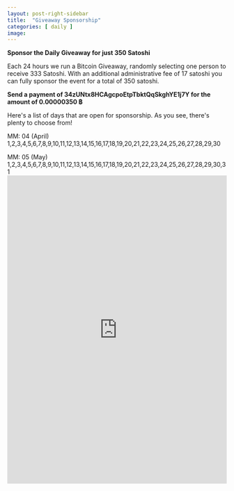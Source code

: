 ```yaml
---
layout: post-right-sidebar
title:  "Giveaway Sponsorship"
categories: [ daily ]
image:
---
```

**Sponsor the Daily Giveaway for just 350 Satoshi**

Each 24 hours we run a Bitcoin Giveaway, randomly selecting one person to receive 333 Satoshi. With an additional administrative fee of 17 satoshi you can fully sponsor the event for a total of 350 satoshi.
<p> </p>
<b>Send a payment of 34zUNtx8HCAgcpoEtpTbktQqSkghYE1j7Y for the amount of 0.00000350 ฿</b>
<p> </p>
Here's a list of days that are open for sponsorship. As you see, there's plenty to choose from!
<p>MM: 04 (April)
<br>1,2,3,4,5,6,7,8,9,10,11,12,13,14,15,16,17,18,19,20,21,22,23,24,25,26,27,28,29,30
<p>MM: 05 (May)
<br>1,2,3,4,5,6,7,8,9,10,11,12,13,14,15,16,17,18,19,20,21,22,23,24,25,26,27,28,29,30,31

<iframe height="709"
        allowTransparency="true"
        frameborder="0"
        scrolling="no"
        style="width:100%;border:none"
        src="https://allfaucets.wufoo.com/embed/z1qnswux0ajizmw/">
  <a href="https://allfaucets.wufoo.com/forms/z1qnswux0ajizmw/">
    Fill out my Wufoo form!
  </a>
</iframe>
                          <div id="wuf-adv" style="font-family:inherit;font-size: small;color:#a7a7a7;text-align:center;display:block;">

  </div>

